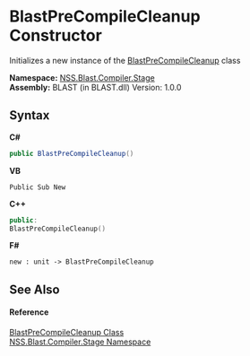 # BlastPreCompileCleanup Constructor 
 

Initializes a new instance of the <a href="fcbd2374-225f-cd7e-72da-a5e17d324374.md">BlastPreCompileCleanup</a> class

**Namespace:**&nbsp;<a href="f44e629d-16ad-ce78-c6d1-bb239589698b.md">NSS.Blast.Compiler.Stage</a><br />**Assembly:**&nbsp;BLAST (in BLAST.dll) Version: 1.0.0

## Syntax

**C#**<br />
``` C#
public BlastPreCompileCleanup()
```

**VB**<br />
``` VB
Public Sub New
```

**C++**<br />
``` C++
public:
BlastPreCompileCleanup()
```

**F#**<br />
``` F#
new : unit -> BlastPreCompileCleanup
```


## See Also


#### Reference
<a href="fcbd2374-225f-cd7e-72da-a5e17d324374.md">BlastPreCompileCleanup Class</a><br /><a href="f44e629d-16ad-ce78-c6d1-bb239589698b.md">NSS.Blast.Compiler.Stage Namespace</a><br />